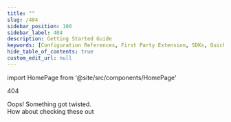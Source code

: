 ```yaml
---
title: ""
slug: /404
sidebar_position: 100
sidebar_label: 404
description: Getting Started Guide
keywords: [Configuration References, First Party Extension, SDKs, Quickstart]
hide_table_of_contents: true
custom_edit_url: null
---
```


import HomePage from '@site/src/components/HomePage'

<notfound>

404

Oops! Something got twisted.<br/>
How about checking these out

</notfound>

<HomePage/>
